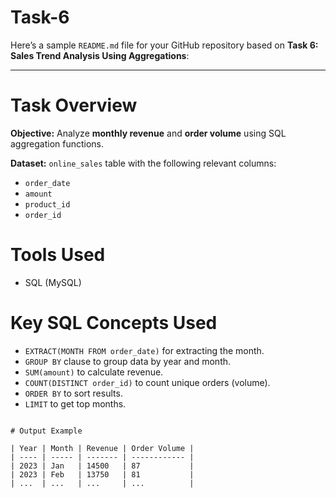 # Task-6
Here’s a sample `README.md` file for your GitHub repository based on **Task 6: Sales Trend Analysis Using Aggregations**:

---

# Task Overview

**Objective:**
Analyze **monthly revenue** and **order volume** using SQL aggregation functions.

**Dataset:**
`online_sales` table with the following relevant columns:

* `order_date`
* `amount`
* `product_id`
* `order_id`

# Tools Used

* SQL (MySQL)

# Key SQL Concepts Used

* `EXTRACT(MONTH FROM order_date)` for extracting the month.
* `GROUP BY` clause to group data by year and month.
* `SUM(amount)` to calculate revenue.
* `COUNT(DISTINCT order_id)` to count unique orders (volume).
* `ORDER BY` to sort results.
* `LIMIT` to get top months.
```

# Output Example

| Year | Month | Revenue | Order Volume |
| ---- | ----- | ------- | ------------ |
| 2023 | Jan   | 14500   | 87           |
| 2023 | Feb   | 13750   | 81           |
| ...  | ...   | ...     | ...          |

